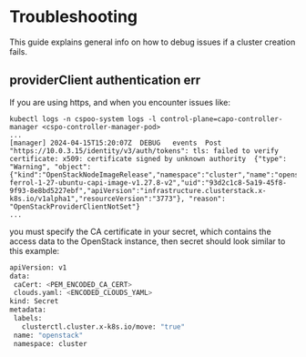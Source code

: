 # Troubleshooting

This guide explains general info on how to debug issues if a cluster creation fails.

## providerClient authentication err

If you are using https, and when you encounter issues like:

```
kubectl logs -n cspoo-system logs -l control-plane=capo-controller-manager <cspo-controller-manager-pod>
...
[manager] 2024-04-15T15:20:07Z	DEBUG	events	Post "https://10.0.3.15/identity/v3/auth/tokens": tls: failed to verify certificate: x509: certificate signed by unknown authority	{"type": "Warning", "object": {"kind":"OpenStackNodeImageRelease","namespace":"cluster","name":"openstack-ferrol-1-27-ubuntu-capi-image-v1.27.8-v2","uid":"93d2c1c8-5a19-45f8-9f93-8e8bd5227ebf","apiVersion":"infrastructure.clusterstack.x-k8s.io/v1alpha1","resourceVersion":"3773"}, "reason": "OpenStackProviderClientNotSet"}
...
```

you must specify the CA certificate in your secret, which contains the access data to the OpenStack instance, then secret should look similar to this example:

 ```bash
apiVersion: v1
data:
  caCert: <PEM_ENCODED_CA_CERT>
  clouds.yaml: <ENCODED_CLOUDS_YAML>
kind: Secret
metadata:
  labels:
    clusterctl.cluster.x-k8s.io/move: "true"
  name: "openstack"
  namespace: cluster
 ```
